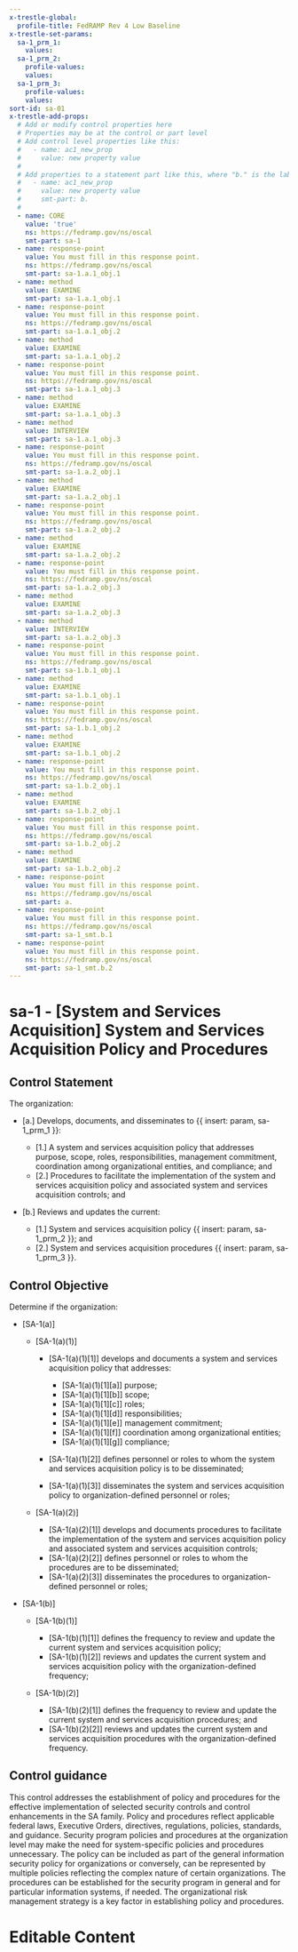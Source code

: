 ```yaml
---
x-trestle-global:
  profile-title: FedRAMP Rev 4 Low Baseline
x-trestle-set-params:
  sa-1_prm_1:
    values:
  sa-1_prm_2:
    profile-values:
    values:
  sa-1_prm_3:
    profile-values:
    values:
sort-id: sa-01
x-trestle-add-props:
  # Add or modify control properties here
  # Properties may be at the control or part level
  # Add control level properties like this:
  #   - name: ac1_new_prop
  #     value: new property value
  #
  # Add properties to a statement part like this, where "b." is the label of the target statement part
  #   - name: ac1_new_prop
  #     value: new property value
  #     smt-part: b.
  #
  - name: CORE
    value: 'true'
    ns: https://fedramp.gov/ns/oscal
    smt-part: sa-1
  - name: response-point
    value: You must fill in this response point.
    ns: https://fedramp.gov/ns/oscal
    smt-part: sa-1.a.1_obj.1
  - name: method
    value: EXAMINE
    smt-part: sa-1.a.1_obj.1
  - name: response-point
    value: You must fill in this response point.
    ns: https://fedramp.gov/ns/oscal
    smt-part: sa-1.a.1_obj.2
  - name: method
    value: EXAMINE
    smt-part: sa-1.a.1_obj.2
  - name: response-point
    value: You must fill in this response point.
    ns: https://fedramp.gov/ns/oscal
    smt-part: sa-1.a.1_obj.3
  - name: method
    value: EXAMINE
    smt-part: sa-1.a.1_obj.3
  - name: method
    value: INTERVIEW
    smt-part: sa-1.a.1_obj.3
  - name: response-point
    value: You must fill in this response point.
    ns: https://fedramp.gov/ns/oscal
    smt-part: sa-1.a.2_obj.1
  - name: method
    value: EXAMINE
    smt-part: sa-1.a.2_obj.1
  - name: response-point
    value: You must fill in this response point.
    ns: https://fedramp.gov/ns/oscal
    smt-part: sa-1.a.2_obj.2
  - name: method
    value: EXAMINE
    smt-part: sa-1.a.2_obj.2
  - name: response-point
    value: You must fill in this response point.
    ns: https://fedramp.gov/ns/oscal
    smt-part: sa-1.a.2_obj.3
  - name: method
    value: EXAMINE
    smt-part: sa-1.a.2_obj.3
  - name: method
    value: INTERVIEW
    smt-part: sa-1.a.2_obj.3
  - name: response-point
    value: You must fill in this response point.
    ns: https://fedramp.gov/ns/oscal
    smt-part: sa-1.b.1_obj.1
  - name: method
    value: EXAMINE
    smt-part: sa-1.b.1_obj.1
  - name: response-point
    value: You must fill in this response point.
    ns: https://fedramp.gov/ns/oscal
    smt-part: sa-1.b.1_obj.2
  - name: method
    value: EXAMINE
    smt-part: sa-1.b.1_obj.2
  - name: response-point
    value: You must fill in this response point.
    ns: https://fedramp.gov/ns/oscal
    smt-part: sa-1.b.2_obj.1
  - name: method
    value: EXAMINE
    smt-part: sa-1.b.2_obj.1
  - name: response-point
    value: You must fill in this response point.
    ns: https://fedramp.gov/ns/oscal
    smt-part: sa-1.b.2_obj.2
  - name: method
    value: EXAMINE
    smt-part: sa-1.b.2_obj.2
  - name: response-point
    value: You must fill in this response point.
    ns: https://fedramp.gov/ns/oscal
    smt-part: a.
  - name: response-point
    value: You must fill in this response point.
    ns: https://fedramp.gov/ns/oscal
    smt-part: sa-1_smt.b.1
  - name: response-point
    value: You must fill in this response point.
    ns: https://fedramp.gov/ns/oscal
    smt-part: sa-1_smt.b.2
---
```


# sa-1 - \[System and Services Acquisition\] System and Services Acquisition Policy and Procedures

## Control Statement

The organization:

- \[a.\] Develops, documents, and disseminates to {{ insert: param, sa-1_prm_1 }}:

  - \[1.\] A system and services acquisition policy that addresses purpose, scope, roles, responsibilities, management commitment, coordination among organizational entities, and compliance; and
  - \[2.\] Procedures to facilitate the implementation of the system and services acquisition policy and associated system and services acquisition controls; and

- \[b.\] Reviews and updates the current:

  - \[1.\] System and services acquisition policy {{ insert: param, sa-1_prm_2 }}; and
  - \[2.\] System and services acquisition procedures {{ insert: param, sa-1_prm_3 }}.

## Control Objective

Determine if the organization:

- \[SA-1(a)\]

  - \[SA-1(a)(1)\]

    - \[SA-1(a)(1)[1]\] develops and documents a system and services acquisition policy that addresses:

      - \[SA-1(a)(1)[1][a]\] purpose;
      - \[SA-1(a)(1)[1][b]\] scope;
      - \[SA-1(a)(1)[1][c]\] roles;
      - \[SA-1(a)(1)[1][d]\] responsibilities;
      - \[SA-1(a)(1)[1][e]\] management commitment;
      - \[SA-1(a)(1)[1][f]\] coordination among organizational entities;
      - \[SA-1(a)(1)[1][g]\] compliance;

    - \[SA-1(a)(1)[2]\] defines personnel or roles to whom the system and services acquisition policy is to be disseminated;
    - \[SA-1(a)(1)[3]\] disseminates the system and services acquisition policy to organization-defined personnel or roles;

  - \[SA-1(a)(2)\]

    - \[SA-1(a)(2)[1]\] develops and documents procedures to facilitate the implementation of the system and services acquisition policy and associated system and services acquisition controls;
    - \[SA-1(a)(2)[2]\] defines personnel or roles to whom the procedures are to be disseminated;
    - \[SA-1(a)(2)[3]\] disseminates the procedures to organization-defined personnel or roles;

- \[SA-1(b)\]

  - \[SA-1(b)(1)\]

    - \[SA-1(b)(1)[1]\] defines the frequency to review and update the current system and services acquisition policy;
    - \[SA-1(b)(1)[2]\] reviews and updates the current system and services acquisition policy with the organization-defined frequency;

  - \[SA-1(b)(2)\]

    - \[SA-1(b)(2)[1]\] defines the frequency to review and update the current system and services acquisition procedures; and
    - \[SA-1(b)(2)[2]\] reviews and updates the current system and services acquisition procedures with the organization-defined frequency.

## Control guidance

This control addresses the establishment of policy and procedures for the effective implementation of selected security controls and control enhancements in the SA family. Policy and procedures reflect applicable federal laws, Executive Orders, directives, regulations, policies, standards, and guidance. Security program policies and procedures at the organization level may make the need for system-specific policies and procedures unnecessary. The policy can be included as part of the general information security policy for organizations or conversely, can be represented by multiple policies reflecting the complex nature of certain organizations. The procedures can be established for the security program in general and for particular information systems, if needed. The organizational risk management strategy is a key factor in establishing policy and procedures.

# Editable Content

<!-- Make additions and edits below -->
<!-- The above represents the contents of the control as received by the profile, prior to additions. -->
<!-- If the profile makes additions to the control, they will appear below. -->
<!-- The above markdown may not be edited but you may edit the content below, and/or introduce new additions to be made by the profile. -->
<!-- If there is a yaml header at the top, parameter values may be edited. Use --set-parameters to incorporate the changes during assembly. -->
<!-- The content here will then replace what is in the profile for this control, after running profile-assemble. -->
<!-- The added parts in the profile for this control are below.  You may edit them and/or add new ones. -->
<!-- Each addition must have a heading either of the form ## Control my_addition_name -->
<!-- or ## Part a. (where the a. refers to one of the control statement labels.) -->
<!-- "## Control" parts are new parts added after the statement part. -->
<!-- "## Part" parts are new parts added into the top-level statement part with that label. -->
<!-- Subparts may be added with nested hash levels of the form ### My Subpart Name -->
<!-- underneath the parent ## Control or ## Part being added -->
<!-- See https://ibm.github.io/compliance-trestle/tutorials/ssp_profile_catalog_authoring/ssp_profile_catalog_authoring for guidance. -->
